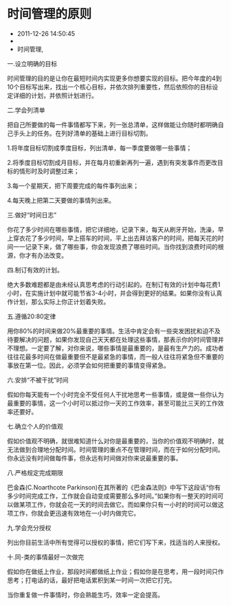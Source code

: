 # 时间管理的原则
- 2011-12-26 14:50:45
- 
- 时间管理,

一.设立明确的目标

时间管理的目的是让你在最短时间内实现更多你想要实现的目标。把今年度的4到10个目标写出来，找出一个核心目标，并依次排列重要性，然后依照你的目标设定详细的计划，并依照计划进行。

二.学会列清单

把自己所要做的每一件事情都写下来，列一张总清单，这样做能让你随时都明确自己手头上的任务。在列好清单的基础上进行目标切割。

1.将年度目标切割成季度目标，列出清单，每一季度要做哪一些事情；

2.将季度目标切割成月目标，并在每月初重新再列一遍，遇到有突发事件而更改目标的情形时及时调整过来；

3.每一个星期天，把下周要完成的每件事列出来；

4.每天晚上把第二天要做的事情列出来。

三.做好“时间日志”

你花了多少时间在哪些事情，把它详细地，记录下来，每天从刷牙开始，洗澡，早上穿衣花了多少时间，早上搭车的时间，平上出去拜访客户的时间，把每天花的时间一一记录下来，做了哪些事，你会发现浪费了哪些时间。当你找到浪费时间的根源，你才有办法改变。

四.制订有效的计划。

绝大多数难题都是由未经认真思考虑的行动引起的。在制订有效的计划中每花费1小时，在实施计划中就可能节省3-4小时，并会得到更好的结果。如果你没有认真作计划，那么实际上你正计划着失败。

五.遵循20:80定律

用你80%的时间来做20%最重要的事情。生活中肯定会有一些突发困扰和迫不及待要解决的问题，如果你发现自己天天都在处理这些事情，那表示你的时间管理并不理想。一定要了解，对你来说，哪些事情是最重要的，是最有生产力的。成功者往往花最多时间在做最重要但不是最紧急的事情，而一般人往往将紧急但不重要的事放在第一位。因此，必须学会如何把重要的事情变得紧急。

六.安排“不被干扰”时间

假如你每天能有一个小时完全不受任何人干扰地思考一些事情，或是做一些你认为最重要的事情，这一个小时可以抵过你一天的工作效率，甚至可能比三天的工作效率还要好。

七.确立个人的价值观

假如价值观不明确，就很难知道什么对你是最重要的，当你的价值观不明确时，就无法做到合理地分配时间。时间管理的重点不在管理时间，而在于如何分配时间。你永远没有时间做每件事，但永远有时间做对你来说最重要的事。

八.严格规定完成期限

巴金森(C.Noarthcote Parkinson)在其所著的《巴金森法则》中写下这段话“你有多少时间完成工作，工作就会自动变成需要那么多时间。”如果你有一整天的时间可以做某项工作，你就会花一天的时间去做它。而如果你只有一小时的时间可以做这项工作，你就会更迅速有效地在一小时内做完它。

九.学会充分授权

列出你目前生活中所有觉得可以授权的事情，把它们写下来，找适当的人来授权。

十.同-类的事情最好一次做完

假如你在做纸上作业，那段时间都做纸上作业；假如你是在思考，用一段时间只作思考；打电话的话，最好把电话累积到某一时间一次把它打完。

当你重复做一件事情时，你会熟能生巧，效率一定会提高。